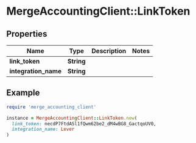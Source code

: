 # MergeAccountingClient::LinkToken

## Properties

| Name | Type | Description | Notes |
| ---- | ---- | ----------- | ----- |
| **link_token** | **String** |  |  |
| **integration_name** | **String** |  |  |

## Example

```ruby
require 'merge_accounting_client'

instance = MergeAccountingClient::LinkToken.new(
  link_token: necdP7FtdASl1fQwm62be2_dM4wBG8_GactqoUV0,
  integration_name: Lever
)
```

